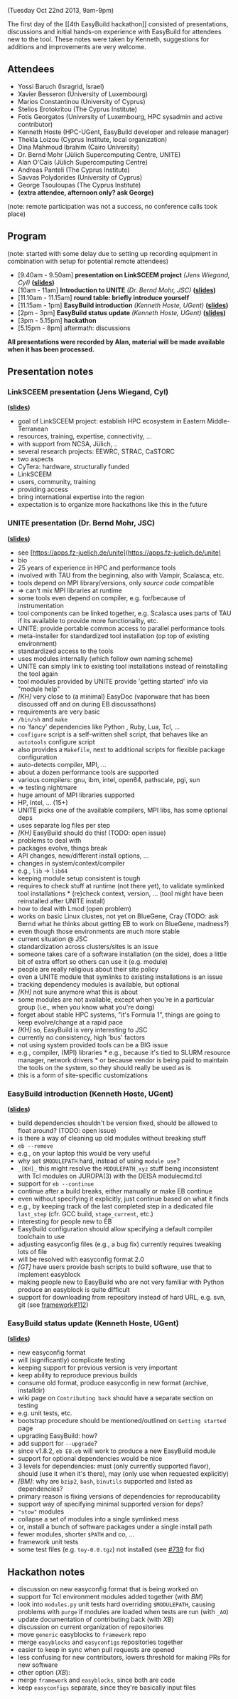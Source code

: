 (Tuesday Oct 22nd 2013, 9am-9pm)

The first day of the [[4th EasyBuild hackathon]] consisted of presentations, discussions and
initial hands-on experience with EasyBuild for attendees new to the tool.
These notes were taken by Kenneth, suggestions for additions and improvements are very welcome.

## Attendees

 * Yossi Baruch (Isragrid, Israel)
 * Xavier Besseron (University of Luxembourg)
 * Marios Constantinou (University of Cyprus)
 * Stelios Erotokritou (The Cyprus Institute)
 * Fotis Georgatos (University of Luxembourg, HPC sysadmin and active contributor)
 * Kenneth Hoste (HPC-UGent, EasyBuild developer and release manager)
 * Thekla Loizou (Cyprus Institute, local organization)
 * Dina Mahmoud Ibrahim (Cairo University)
 * Dr. Bernd Mohr (Jülich Supercomputing Centre, UNITE)
 * Alan O'Cais (Jülich Supercomputing Centre)
 * Andreas Panteli (The Cyprus Institute)
 * Savvas Polydorides (University of Cyprus)
 * George Tsouloupas (The Cyprus Institute)
 * **(extra attendee, afternoon only? ask George)**

(note: remote participation was not a success, no conference calls took place)

## Program

(note: started with some delay due to setting up recording equipment in combination with setup for potential remote attendees)

 * [9.40am - 9.50am] **presentation on LinkSCEEM project** _(Jens Wiegand, CyI)_ **([slides](http://users.ugent.be/~kehoste/welcome_LinkSCEEM.pdf))**
 * [10am - 11am] **Introduction to UNITE** _(Dr. Bernd Mohr, JSC)_ **([slides](http://users.ugent.be/~kehoste/cyprus-unite-2013.pdf))**
 * [11.10am - 11.15am] **round table: briefly introduce yourself**
 * [11.15am - 1pm] **EasyBuild introduction** _(Kenneth Hoste, UGent)_ **([slides](http://users.ugent.be/~kehoste/EasyBuild_introduction_hackathon-Cyprus-Oct13.pdf))**
 * [2pm - 3pm] **EasyBuild status update** _(Kenneth Hoste, UGent)_ **([slides](http://users.ugent.be/~kehoste/EasyBuild_status-update_hackathon-Cyprus-Oct13.pdf))**
 * [3pm - 5.15pm] **hackathon**
 * [5.15pm - 8pm] aftermath: discussions

**All presentations were recorded by Alan, material will be made available when it has been processed.**

## Presentation notes

### LinkSCEEM presentation (Jens Wiegand, CyI)

**([slides](http://users.ugent.be/~kehoste/welcome_LinkSCEEM.pdf))**

 * goal of LinkSCEEM project: establish HPC ecosystem in Eastern Middle-Terranean
  * resources, training, expertise, connectivity, ...
  * with support from NCSA, Jülich, ..
 * several research projects: EEWRC, STRAC, CaSTORC
 * two aspects
  * CyTera: hardware, structurally funded
  * LinkSCEEM
   * users, community, training
   * providing access
   * bring international expertise into the region
 * expectation is to organize more hackathons like this in the future


### UNITE presentation (Dr. Bernd Mohr, JSC)

**([slides](http://users.ugent.be/~kehoste/cyprus-unite-2013.pdf))**

 * see [https://apps.fz-juelich.de/unite](https://apps.fz-juelich.de/unite)
 * bio
  * 25 years of experience in HPC and performance tools
  * involved with TAU from the beginning, also with Vampir, Scalasca, etc.
 * tools depend on MPI library/versions, only _source code_ compatible
  * => can't mix MPI libraries at runtime
  * some tools even depend on compiler, e.g. for/because of instrumentation
 * tool components can be linked together, e.g. Scalasca uses parts of TAU if its available to provide more functionality, etc.
 * UNITE: provide portable common access to parallel performance tools
  * meta-installer for standardized tool installation (op top of existing environment)
  * standardized access to the tools
  * uses modules internally (which follow own naming scheme)
  * UNITE can simply link to existing tool installations instead of reinstalling the tool again
 * tool modules provided by UNITE provide 'getting started' info via "module help"
  * _[KH]_ very close to (a minimal) EasyDoc (vaporware that has been discussed off and on during EB discussathons)
 * requirements are very basic
  * `/bin/sh` and `make`
  * no 'fancy' dependencies like Python <version X>, Ruby, Lua, Tcl, ...
 * `configure` script is a self-written shell script, that behaves like an `autotools` configure script
 * also provides a `Makefile`, next to additional scripts for flexible package configuration
 * auto-detects compiler, MPI, ...
 * about a dozen performance tools are supported
 * various compilers: gnu, ibm, intel, open64, pathscale, pgi, sun
  * => testing nightmare
 * huge amount of MPI libraries supported
  * HP, Intel, ... (15+)
 * UNITE picks one of the available compilers, MPI libs, has some optional deps
 * uses separate log files per step
  * _[KH]_ EasyBuild should do this! (TODO: open issue)
 * problems to deal with
  * packages evolve, things break
   * API changes, new/different install options, ...
  * changes in system/context/compiler
   * e.g., `lib` -> `lib64`
  * keeping module setup consistent is tough
   * requires to check stuff at runtime (not there yet), to validate symlinked tool installations
    * (re)check context, version, ... (tool might have been reinstalled after UNITE install)
   * how to deal with Lmod (open problem)
 * works on basic Linux clustes, not yet on BlueGene, Cray (TODO: ask Bernd what he thinks about getting EB to work on BlueGene, madness?)
  * even though those environments are much more stable
 * current situation @ JSC
  * standardization across clusters/sites is an issue
   * someone takes care of a software installation (on the side), does a little bit of extra effort so others can use it (e.g. module)
  * people are really religious about their site policy
   * even a UNITE module that symlinks to existing installations is an issue
  * tracking dependency modules is available, but optional
   * _[KH]_ not sure anymore what this is about
  * some modules are not available, except when you're in a particular group (i.e., when you know what you're doing)
  * forget about stable HPC systems, "it's Formula 1", things are going to keep evolve/change at a rapid pace
  * _[KH]_ so, EasyBuild is very interesting to JSC
   * currently no consistency, high 'bus' factors
  * not using system provided tools can be a BIG issue
   * e.g., compiler, (MPI) libraries
    * e.g., because it's tied to SLURM resource manager, network drivers
    * or because vendor is being paid to maintain the tools on the system, so they should really be used as is
   * this is a form of site-specific customizations

### EasyBuild introduction (Kenneth Hoste, UGent)

**([slides](http://users.ugent.be/~kehoste/EasyBuild_introduction_hackathon-Cyprus-Oct13.pdf))**

 * build dependencies shouldn't be version fixed, should be allowed to float around? (TODO: open issue)
 * is there a way of cleaning up old modules without breaking stuff
  * `eb --remove`
  * e.g., on your laptop this would be very useful
 * why set `$MODULEPATH` hard, instead of using `module use`?
  * `_[KH]_` this might resolve the `MODULEPATH_xyz` stuff being inconsistent with Tcl modules on JUROPA(3) with the DEISA modulecmd.tcl
 * support for `eb --continue`
  * continue after a build breaks, either manually or make EB continue
  * even without specifying it explicitly, just continue based on what it finds
   * e.g., by keeping track of the last completed step in a dedicated file `last_step` (cfr. GCC build, `stage_current`, etc.)
  * interesting for people new to EB
 * EasyBuild configuration should allow specifying a default compiler toolchain to use
 * adjusting easyconfig files (e.g., a bug fix) currently requires tweaking lots of file
  * will be resolved with easyconfig format 2.0
 * _[GT]_ have users provide bash scripts to build software, use that to implement easyblock
  * making people new to EasyBuild who are not very familiar with Python produce an easyblock is quite difficult
 * support for downloading from repository instead of hard URL, e.g. svn, git (see [framework#112](https://github.com/hpcugent/easybuild-framework/issues/112))


### EasyBuild status update (Kenneth Hoste, UGent)

**([slides](http://users.ugent.be/~kehoste/EasyBuild_status-update_hackathon-Cyprus-Oct13.pdf))**

 * new easyconfig format
  * will (significantly) complicate testing
  * keeping support for previous version is very important
   * keep ability to reproduce previous builds
   * consume old format, produce easyconfig in new format (archive, installdir)
 * wiki page on `Contributing back` should have a separate section on testing
  * e.g. unit tests, etc.
 * bootstrap procedure should be mentioned/outlined on `Getting started` page
 * upgrading EasyBuild: how?
  * add support for `--upgrade`?
  * since v1.8.2, `eb EB.eb` will work to produce a new EasyBuild module
 * support for optional dependencies would be nice
  * 3 levels for dependencies: must (only currently supported flavor), should (use it when it's there), may (only use when requested explicitly)
 * _[BM]_: why are `bzip2`, `bash`, `binutils` supported and listed as dependencies?
  * primary reason is fixing versions of dependencies for reproducability
  * support way of specifying minimal supported version for deps?
 * `"stow"` modules
  * collapse a set of modules into a single symlinked mess
  * or, install a bunch of software packages under a single install path
  * fewer modules, shorter `$PATH` and co, ...
 * framework unit tests
  * some test files (e.g. `toy-0.0.tgz`) not installed (see [#739](https://github.com/hpcugent/easybuild-framework/pull/739) for fix)

## Hackathon notes

 * discussion on new easyconfig format that is being worked on
 * support for Tcl environment modules added together (with _BM_)
 * look into `modules.py` unit tests hard overriding `$MODULEPATH`, causing problems with `purge` if modules are loaded when tests are run (with `_AO`)
 * update documentation of contributing back (with _XB_)
 * discussion on current organization of repositories
  * move `generic` easyblocks to `framework` repo
  * merge `easyblocks` and `easyconfigs` repositories together
   * easier to keep in sync when pull requests are opened
   * less confusing for new contributors, lowers threshold for making PRs for new software
  * other option (_XB_):
   * merge `framework` and `easyblocks`, since both are code
   * keep `easyconfigs` separate, since they're basically input files